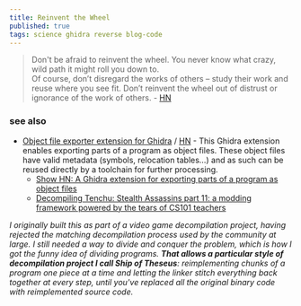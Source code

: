 ```yaml
---
title: Reinvent the Wheel
published: true
tags: science ghidra reverse blog-code
---
```

> Don't be afraid to reinvent the wheel. You never know what crazy, wild path it might roll you down to.  
> Of course, don’t disregard the works of others – study their work and reuse where you see fit. Don’t reinvent the wheel out of distrust or ignorance of the work of others. - [HN](https://news.ycombinator.com/item?id=44083467)

### see also
- [Object file exporter extension for Ghidra](https://github.com/boricj/ghidra-delinker-extension?tab=readme-ov-file#object-file-exporter-extension-for-ghidra) / [HN](https://news.ycombinator.com/item?id=44083863) - This Ghidra extension enables exporting parts of a program as object files. These object files have valid metadata (symbols, relocation tables…) and as such can be reused directly by a toolchain for further processing.
	- [Show HN: A Ghidra extension for exporting parts of a program as object files](https://news.ycombinator.com/item?id=41318133)
	- [Decompiling Tenchu: Stealth Assassins part 11: a modding framework powered by the tears of CS101 teachers](https://boricj.net/tenchu1/2024/05/31/part-11.html)
    
_I originally built this as part of a video game decompilation project, having rejected the matching decompilation process used by the community at large. I still needed a way to divide and conquer the problem, which is how I got the funny idea of dividing programs. **That allows a particular style of decompilation project I call Ship of Theseus**: reimplementing chunks of a program one piece at a time and letting the linker stitch everything back together at every step, until you've replaced all the original binary code with reimplemented source code._